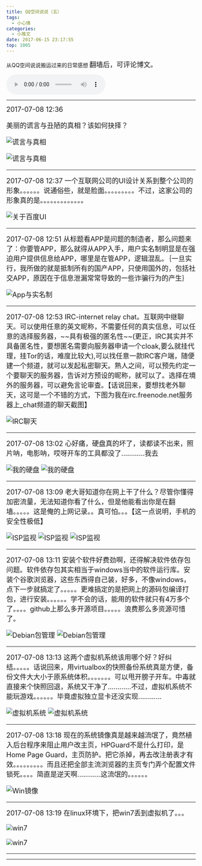 ```yaml
---
title: QQ空间说说（五）
tags:
  - 小心情
categories:
  - 小推文
date: 2017-06-15 23:17:55
top: 1005
---
```

 从QQ空间说说搬运过来的日常感想
<font size=4>
翻墙后，可评论博文。
</font>
<!--more-->

<audio controls="controls" name="media" style="width:264px"  autoplay loop=true> <source src="/musics/wish.mp3"> </audio>


***

<font size=4>
2017-07-08 12:36

美丽的谎言与丑陋的真相？该如何抉择？

![谎言与真相](/pictures/post_1005lier_truth.png) 

![谎言与真相](/pictures/post_1005lier_truth2.png)

</font>

***

<font size=4>
2017-07-08 12:37
一个互联网公司的UI设计关系到整个公司的形象。。。。。。说通俗些，就是脸面。。。。。。。。。不过，这家公司的形象真的是。。。。。。。。。。。。。

![关于百度UI](/pictures/post_1005image&UI.png)

</font>

***

<font size=4>
2017-07-08 12:51
从标题看APP是问题的制造者，那么问题来了：你要管APP，那么就得从APP入手，用户实名制明显是在强迫用户提供信息给APP，哪里是在管APP，逻辑混乱。｛一旦实行，我所做的就是抵制所有的国产APP，只使用国外的，包括社交APP，原因在于信息泄漏常常导致的一些诈骗行为的产生｝

![App与实名制](/pictures/post_1005AppandNameRules.png)

</font>

***

<font size=4>
2017-07-08 12:53
IRC-internet relay chat。互联网中继聊天。可以使用任意的英文昵称，不需要任何的真实信息，可以任意的选择服务器，~~具有极强的匿名性~~(更正，IRC其实并不具备匿名性，要想匿名需要向服务器申请一个cloak,要么就挂代理，挂Tor的话，难度比较大),可以找任意一款IRC客户端，随便建一个频道，就可以发起私密聊天。熟人之间，可以预先约定一个要聊天的服务器，告诉对方预设的昵称，就可以了。选择在境外的服务器，可以避免言论审查。【话说回来，要想找老外聊天，这可是一个不错的方式，下图为我在irc.freenode.net服务器上_chat频道的聊天截图】

![IRC聊天](/pictures/post_1005IRCchat.jpeg)

</font>

***

<font size=4>
2017-07-08 13:02
心好痛，硬盘真的坏了，读都读不出来，照片呐，电影呐，哎呀开车的工具都没了…………我去

![我的硬盘](/pictures/post_1005MyDisk.jpeg) ![我的硬盘](/pictures/post_1005MyDisk2.jpeg)

</font>

***

<font size=4>
2017-07-08 13:09
老大哥知道你在网上干了什么？尽管你懂得加密流量，无法知道你看了什么，但是他能看出你是在翻墙。。。。。这是俺的上网记录。。真可怕。。。【这一点说明，手机的安全性极低】

![ISP监视](/pictures/post_1005ISPprivacy.png) ![ISP监视](/pictures/post_1005ISPprivacy2.png)  ![ISP监视](/pictures/post_1005ISPprivacy3.png)

</font>

***

<font size=4>
2017-07-08 13:11
安装个软件好费劲啊，还得解决软件依存包问题。软件依存包其实相当于windows当中的软件运行库。安装个谷歌浏览器，这些东西得自己装，好多，不像windows，点下一步就搞定了。。。。。更难搞定的是把网上的源码包编译打包，进行安装。。。。。。学不会的话，能用的软件就只有4万多个了。。。。github上那么多开源项目。。。。。浪费那么多资源可惜了。

![Debian包管理](/pictures/post_1005DebianPackage.jpeg) ![Debian包管理](/pictures/post_1005DebianPackage2.jpeg)

</font>

***

<font size=4>
2017-07-08 13:13
这两个虚拟机系统该用哪个好？好纠结。。。。。话说回来，用virtualbox的快照备份系统真是方便，备份文件大大小于原系统体积。。。。。。。可以甩开膀子开车。中毒就直接来个快照回退，系统又干净了…………不过，虚拟机系统不能玩游戏。。。。。。毕竟虚拟独立显卡还没实现…………

![虚拟机系统](/pictures/post_1005VboxOS.jpeg)  ![虚拟机系统](/pictures/post_1005VboxOS2.jpeg)

</font>

***

<font size=4>
2017-07-08 13:18
现在的系统镜像真是越来越流氓了，竟然植入后台程序来阻止用户改主页，HPGuard不是什么打印，是Home Page Guard，主页防护。把它杀掉，再去改注册表才有效。。。。。。。。。而且还把全部主流浏览器的主页专门弄个配置文件锁死。。。。简直是逆天啊…………这流氓的。。。。。。

![Win镜像](/pictures/post_1005WinMirror.jpeg)

</font>

***

<font size=4>
2017-07-08 13:19
在linux环境下，把win7丢到虚拟机了。。。

![win7](/pictures/post_1005VMwin7.jpeg) 

![win7](/pictures/post_1005VMwin72.jpeg)

</font>

***

<font size=4>

</font>

***

